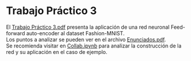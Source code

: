 # Trabajo Práctico 3
El [Trabajo Práctico 3.pdf](https://github.com/LautaroOchotorena/Redes-Neuronales/blob/b36ff67c6581271af47197f4b77e4997e10fd138/Trabajo%20Pr%C3%A1ctico%203/Trabajo%20Pr%C3%A1ctico%203.pdf) presenta la aplicación de una red neuronal Feed-forward auto-encoder al dataset Fashion-MNIST.
<br>
Los puntos a analizar se pueden ver en el archivo [Enunciados.pdf](https://github.com/LautaroOchotorena/Redes-Neuronales/blob/b649f269007fdee7f330cd4dc10da50a20397c20/Trabajo%20Pr%C3%A1ctico%203/Enunciados.pdf). 
<br>
Se recomienda visitar en [Collab.ipynb](https://github.com/LautaroOchotorena/Redes-Neuronales/blob/a16e62d86e326fbceb03bd4cd4b6d052a691d57d/Trabajo%20Pr%C3%A1ctico%203/Collab.ipynb) para analizar la construcción de la red y su aplicación en el caso de ejemplo.


